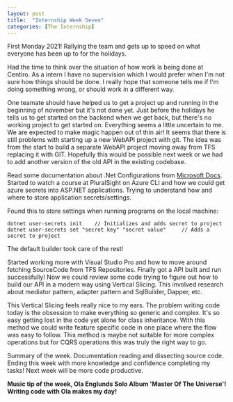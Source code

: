 ```yaml
---
layout: post
title:  "Internship Week Seven"
categories: [The Internship]
---
```


First Monday 2021! Rallying the team and gets up to speed on what everyone has been up to for the holidays.

Had the time to think over the situation of how work is being done at Centiro.
As a intern I have no supervision which I would prefer when I'm not sure how things should be done. I really hope that someone tells me if I'm doing something wrong, or should work in a different way. 

One teamate should have helped us to get a project up and running in the beginning of november but it's not done yet.
Just before the holidays he tells us to get started on the backend when we get back, but there's no working project to get started on.
Everything seems a little uncertain to me. We are expected to make magic happen out of thin air!
It seems that there is still problems with starting up a new WebAPI project with git. The idea was from the start to build a separate WebAPI project moving away from TFS replacing it with GIT.
Hopefully this would be possible next week or we had to add another version of the old API in the existing codebase.

Read some documentation about .Net Configurations from [Microsoft Docs](https://docs.microsoft.com/en-us/aspnet/core/fundamentals/configuration/?view=aspnetcore-5.0). 
Started to watch a course at PluralSight on Azure CLI and how we could get azure secrets into ASP.NET applications.
Trying to understand how and where to store application secrets/settings.

Found this to store settings when running programs on the local machine:

```
dotnet user-secrets init    // Initializes and adds secret to project
dotnet user-secrets set "secret key" "secret value"     // Adds a secret to project
```

The default builder took care of the rest!

Started working more with Visual Studio Pro and how to move around fetching SourceCode from TFS Repositories.
Finally got a API built and run successfully! Now we could review some code trying to figure out how to build our API in a modern way using Vertical Slicing.
This involved research about mediator pattern, adapter pattern and SqlBuilder, Dapper, etc.

This Vertical Slicing feels really nice to my ears. The problem writing code today is the obsession to make everything so generic and complex.
It's so easy getting lost in the code yet alone for class inheritance. With this method we could write feature specific code in one place where the flow was easy to follow.
This method is maybe not suitable for more complex operations but for CQRS operations this was truly the right way to go.

Summary of the week. 
Documentation reading and dissecting source code. Ending this week with more knowledge and confidence completing my tasks!
Next week will be more code productive.

**Music tip of the week, Ola Englunds Solo Album 'Master Of The Universe'! Writing code with Ola makes my day!**